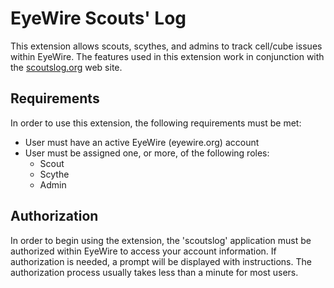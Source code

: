 EyeWire Scouts' Log
====================
This extension allows scouts, scythes, and admins to track cell/cube issues
within EyeWire.  The features used in this extension work in conjunction
with the <a href="http://scoutslog.org/">scoutslog.org</a> web site.


Requirements
--------------------
In order to use this extension, the following requirements must be met:

* User must have an active EyeWire (eyewire.org) account
* User must be assigned one, or more, of the following roles:
  - Scout
  - Scythe
  - Admin


Authorization
--------------------
In order to begin using the extension, the 'scoutslog' application must be
authorized within EyeWire to access your account information.  If authorization
is needed, a prompt will be displayed with instructions.  The authorization
process usually takes less than a minute for most users.
